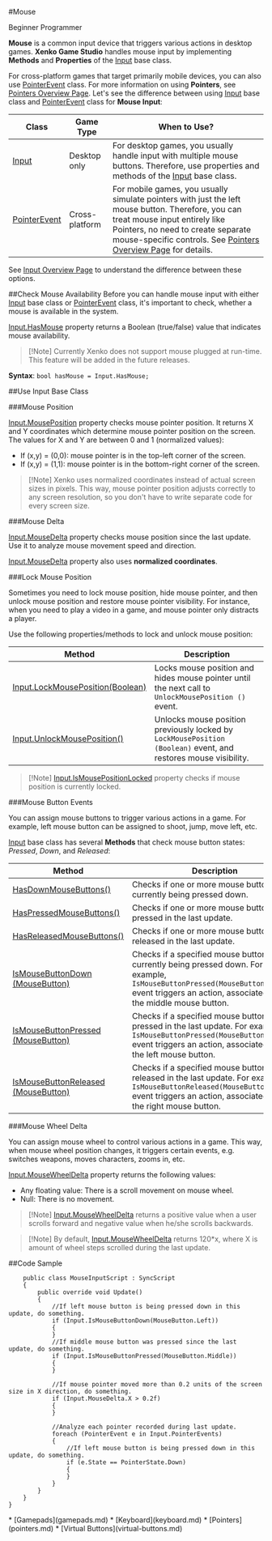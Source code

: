 #Mouse

<span class="label label-doc-level">Beginner</span>
<span class="label label-doc-audience">Programmer</span>

**Mouse** is a common input device that triggers various actions in desktop games.
**Xenko Game Studio** handles mouse input by implementing **Methods** and **Properties** of the [Input](xref="SiliconStudio.Xenko.Input.InputManager") base class.

For cross-platform games that target primarily mobile devices, you can also use [PointerEvent](xref="SiliconStudio.Xenko.Input.PointerEvent") class.
For more information on using **Pointers**, see [Pointers Overview Page](pointers.md).
Let's see the difference between using [Input](xref="SiliconStudio.Xenko.Input.InputManager") base class and [PointerEvent](xref="SiliconStudio.Xenko.Input.PointerEvent") class for **Mouse Input**:

| Class | Game Type | When to Use? |
| --- | --- | --- |
| [Input](xref="SiliconStudio.Xenko.Input.InputManager") | Desktop only | For desktop games, you usually handle input with multiple mouse buttons. Therefore, use properties and methods of the [Input](xref="SiliconStudio.Xenko.Input.InputManager") base class. |
| [PointerEvent](xref="SiliconStudio.Xenko.Input.PointerEvent") | Cross-platform | For mobile games, you usually simulate pointers with just the left mouse button. Therefore, you can treat mouse input entirely like Pointers, no need to create separate mouse-specific controls. See [Pointers Overview Page](pointers.md) for details. |

See [Input Overview Page](index.md) to understand the difference between these options.

##Check Mouse Availability
Before you can handle mouse input with either [Input](xref="SiliconStudio.Xenko.Input.InputManager") base class or [PointerEvent](xref="SiliconStudio.Xenko.Input.PointerEvent") class, it's important to check, whether a mouse is available in the system.

[Input.HasMouse](xref="SiliconStudio.Xenko.Input.InputManager.HasMouse") property returns a Boolean (true/false) value that indicates mouse availability.

> [!Note] Currently Xenko does not support mouse plugged at run-time. This feature will be added in the future releases.

**Syntax**: ```bool hasMouse = Input.HasMouse;```

##Use Input Base Class

###Mouse Position

[Input.MousePosition](xref="SiliconStudio.Xenko.Input.InputManager.MousePosition") property checks mouse pointer position.
It returns X and Y coordinates which determine mouse pointer position on the screen.
The values for X and Y are between 0 and 1 (normalized values):

* If (x,y) = (0,0): mouse pointer is in the top-left corner of the screen.
* If (x,y) = (1,1): mouse pointer is in the bottom-right corner of the screen.

> [!Note] Xenko uses normalized coordinates instead of actual screen sizes in pixels.
> This way, mouse pointer position adjusts correctly to any screen resolution,
> so you don't have to write separate code for every screen size.

###Mouse Delta

[Input.MouseDelta](xref="SiliconStudio.Xenko.Input.InputManager.MouseDelta") property checks mouse position since the last update. Use it to analyze mouse movement speed and direction.

[Input.MouseDelta](xref="SiliconStudio.Xenko.Input.InputManager.MouseDelta") property also uses **normalized coordinates**.

###Lock Mouse Position

Sometimes you need to lock mouse position, hide mouse pointer, and then unlock mouse position and restore mouse pointer visibility.
For instance, when you need to play a video in a game, and mouse pointer only distracts a player.

Use the following properties/methods to lock and unlock mouse position:

| Method | Description |
| --- | --- |
| [Input.LockMousePosition(Boolean)](xref="SiliconStudio.Xenko.Input.InputManager.LockMousePosition.System.Boolean") | Locks mouse position and hides mouse pointer until the next call to ```UnlockMousePosition ()``` event. |
| [Input.UnlockMousePosition()](xref="SiliconStudio.Xenko.Input.InputManager.UnlockMousePosition") | Unlocks mouse position previously locked by ```LockMousePosition (Boolean)``` event, and restores mouse visibility. |


> [!Note] [Input.IsMousePositionLocked](xref="SiliconStudio.Xenko.Input.InputManager.IsMousePositionLocked") property checks if mouse position is currently locked.

###Mouse Button Events

You can assign mouse buttons to trigger various actions in a game. For example, left mouse button can be assigned to shoot, jump, move left, etc.

[Input](xref="SiliconStudio.Xenko.Input.InputManager") base class has several **Methods** that check mouse button states: _Pressed_, _Down_, and _Released_:

| Method | Description |
| --- | --- |
| [HasDownMouseButtons()](xref="SiliconStudio.Xenko.Input.InputManager.HasDownMouseButtons") | Checks if one or more mouse buttons are currently being pressed down. |
| [HasPressedMouseButtons()](xref="SiliconStudio.Xenko.Input.InputManager.HasPressedMouseButtons") | Checks if one or more mouse buttons were pressed in the last update. |
| [HasReleasedMouseButtons()](xref="SiliconStudio.Xenko.Input.InputManager.HasReleasedMouseButtons") | Checks if one or more mouse buttons were released in the last update. |
| [IsMouseButtonDown (MouseButton)](xref="SiliconStudio.Xenko.Input.InputManager.IsMouseButtonDown.SiliconStudio.Xenko.Input.MouseButton") | Checks if a specified mouse button is currently being pressed down. For example, ```IsMouseButtonPressed(MouseButton.Middle)``` event triggers an action, associated with the middle mouse button. |
| [IsMouseButtonPressed (MouseButton)](xref="SiliconStudio.Xenko.Input.InputManager.IsMouseButtonPressed.SiliconStudio.Xenko.Input.MouseButton") | Checks if a specified mouse button was pressed in the last update. For example, ```IsMouseButtonPressed(MouseButton.Left)``` event triggers an action, associated with the left mouse button. |
| [IsMouseButtonReleased (MouseButton)](xref="SiliconStudio.Xenko.Input.InputManager.IsMouseButtonReleased.SiliconStudio.Xenko.Input.MouseButton") | Checks if a specified mouse button was released in the last update. For example, ```IsMouseButtonReleased(MouseButton.Right)``` event triggers an action, associated with the right mouse button. |

###Mouse Wheel Delta 

You can assign mouse wheel to control various actions in a game. This way, when mouse wheel position changes, it triggers certain events, e.g. switches weapons, moves characters, zooms in, etc.

[Input.MouseWheelDelta](xref="SiliconStudio.Xenko.Input.InputManager.MouseWheelDelta") property returns the following values:

* Any floating value: There is a scroll movement on mouse wheel.
* Null: There is no movement.

> [!Note] [Input.MouseWheelDelta](xref="SiliconStudio.Xenko.Input.InputManager.MouseWheelDelta") returns a positive value when a user scrolls forward and negative value when he/she scrolls backwards.

> [!Note] By default, [Input.MouseWheelDelta](xref="SiliconStudio.Xenko.Input.InputManager.MouseWheelDelta") returns 120*x, where X is amount of wheel steps scrolled during the last update.

##Code Sample

```
    public class MouseInputScript : SyncScript
    {
        public override void Update()
        {
            //If left mouse button is being pressed down in this update, do something.
            if (Input.IsMouseButtonDown(MouseButton.Left))
            {   
            }
            //If middle mouse button was pressed since the last update, do something.
            if (Input.IsMouseButtonPressed(MouseButton.Middle))
            {  
            }

            //If mouse pointer moved more than 0.2 units of the screen size in X direction, do something.
            if (Input.MouseDelta.X > 0.2f)
            {
            }
            
            //Analyze each pointer recorded during last update.
            foreach (PointerEvent e in Input.PointerEvents)
            {   
                //If left mouse button is being pressed down in this update, do something.
                if (e.State == PointerState.Down)
                {
                }
            }
        }
    }
}
```

<div class="doc-relatedtopics">
* [Gamepads](gamepads.md)
* [Keyboard](keyboard.md)
* [Pointers](pointers.md)
* [Virtual Buttons](virtual-buttons.md)
</div>
